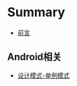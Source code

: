 # Summary

* [前言](README.md)

## Android相关

* [设计模式-单例模式](androidxiang-guan/she-ji-mo-5f0f-dan-li-mo-shi.md)

